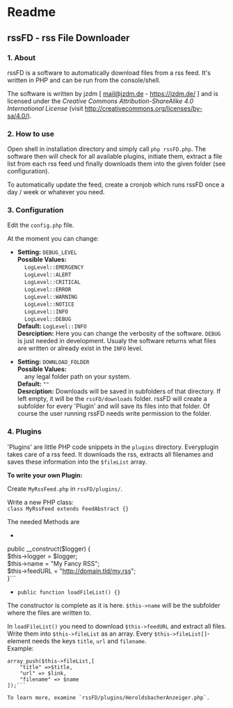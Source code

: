# Readme #
## rssFD - rss File Downloader ##

### 1. About ###
rssFD is a software to automatically download files from a rss feed. It's written in PHP and can be run from the console/shell.

The software is written by jzdm \[ <mail@jzdm.de> - <https://jzdm.de/> \] and is licensed under the *Creative Commons Attribution-ShareAlike 4.0 International License* (visit <http://creativecommons.org/licenses/by-sa/4.0/>).

### 2. How to use ###
Open shell in installation directory and simply call `php rssFD.php`. The software then will check for all available plugins, initiate them, extract a file list from each rss feed und finally downloads them into the given folder (see configuration).

To automatically update the feed, create a cronjob which runs rssFD once a day / week or whatever you need.

### 3. Configuration ###
Edit the `config.php` file.

At the moment you can change:

* **Setting:** `DEBUG_LEVEL`  
  **Possible Values:**  
  &nbsp;&nbsp;&nbsp;&nbsp;`LogLevel::EMERGENCY`  
  &nbsp;&nbsp;&nbsp;&nbsp;`LogLevel::ALERT`  
  &nbsp;&nbsp;&nbsp;&nbsp;`LogLevel::CRITICAL`  
  &nbsp;&nbsp;&nbsp;&nbsp;`LogLevel::ERROR`  
  &nbsp;&nbsp;&nbsp;&nbsp;`LogLevel::WARNING`  
  &nbsp;&nbsp;&nbsp;&nbsp;`LogLevel::NOTICE`  
  &nbsp;&nbsp;&nbsp;&nbsp;`LogLevel::INFO`  
  &nbsp;&nbsp;&nbsp;&nbsp;`LogLevel::DEBUG`  
  **Default:** `LogLevel::INFO`  
  **Desrciption:** Here you can change the verbosity of the software. `DEBUG` is just needed in development. Usualy the software returns what files are written or already exist in the `INFO` level.

* **Setting:** `DOWNLOAD_FOLDER`  
  **Possible Values:**  
  &nbsp;&nbsp;&nbsp;&nbsp;any legal folder path on your system.  
  **Default:** `""`  
  **Desrciption:** Downloads will be saved in subfolders of that directory. If left empty, it will be the `rssFD/downloads` folder. rssFD will create a subfolder for every 'Plugin' and will save its files into that folder.  Of course the user running rssFD needs write permission to the folder. 

### 4. Plugins ###
'Plugins' are little PHP code snippets in the `plugins` directory. Everyplugin takes care of a rss feed. It downloads the rss, extracts all filenames and saves these information into the `$fileList` array.

**To write your own Plugin:**  

Create `MyRssFeed.php` in `rssFD/plugins/`.

Write a new PHP class:  
`class MyRssFeed extends FeedAbstract {}`

The needed Methods are

- ```
public __construct($logger) {  
	$this->logger = $logger;  
	$this->name = "My Fancy RSS";  
	$this->feedURL = "http://domain.tld/my.rss";  
}```
- ```public function loadFileList() {}```

The constructor is complete as it is here. `$this->name` will be the subfolder where the files are written to.

In `loadFileList()` you need to download `$this->feedURL` and extract all files. Write them into `$this->fileList` as an array. Every `$this->fileList[]`-element needs the keys `title`, `url` and `filename`.  
Example:  
```
array_push($this->fileList,[  
	"title" =>$title,  
	"url" => $link,  
	"filename" => $name  
]);```

To learn more, examine `rssFD/plugins/HeroldsbacherAnzeiger.php`.